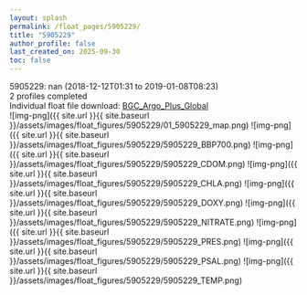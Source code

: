 ```yaml
---
layout: splash
permalink: /float_pages/5905229/
title: "5905229"
author_profile: false
last_created_on: 2025-09-30
toc: false
---
```

 
5905229: nan (2018-12-12T01:31 to 2019-01-08T08:23)\
2 profiles completed\
Individual float file download: [BGC_Argo_Plus_Global](https://ftp.soest.hawaii.edu/bgc_argo_plus/Individual_Floats/outliers_removed/5905229_Sprof_processed.nc)\
![img-png]({{ site.url }}{{ site.baseurl }}/assets/images/float_figures/5905229/01_5905229_map.png)
![img-png]({{ site.url }}{{ site.baseurl }}/assets/images/float_figures/5905229/5905229_BBP700.png)
![img-png]({{ site.url }}{{ site.baseurl }}/assets/images/float_figures/5905229/5905229_CDOM.png)
![img-png]({{ site.url }}{{ site.baseurl }}/assets/images/float_figures/5905229/5905229_CHLA.png)
![img-png]({{ site.url }}{{ site.baseurl }}/assets/images/float_figures/5905229/5905229_DOXY.png)
![img-png]({{ site.url }}{{ site.baseurl }}/assets/images/float_figures/5905229/5905229_NITRATE.png)
![img-png]({{ site.url }}{{ site.baseurl }}/assets/images/float_figures/5905229/5905229_PRES.png)
![img-png]({{ site.url }}{{ site.baseurl }}/assets/images/float_figures/5905229/5905229_PSAL.png)
![img-png]({{ site.url }}{{ site.baseurl }}/assets/images/float_figures/5905229/5905229_TEMP.png)
